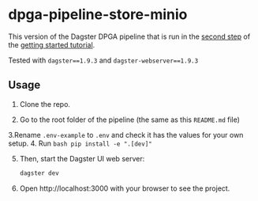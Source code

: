 # dpga-pipeline-store-minio

This version of the Dagster DPGA pipeline that is run in the [second step](https://magasin.unicef.io/get-started/automate-data-ingestion.html) of the [getting started tutorial](https://magasin.unicef.io/get-started/).  

Tested with `dagster==1.9.3` and `dagster-webserver==1.9.3`

## Usage

1. Clone the repo.

2. Go to the root folder of the pipeline (the same as this `README.md` file)

3.Rename `.env-example` to `.env` and check it has the values for your own setup.
4. Run
    ```bash
    pip install -e ".[dev]"
    ```

5. Then, start the Dagster UI web server:

    ```bash
    dagster dev
    ```

6. Open http://localhost:3000 with your browser to see the project.
